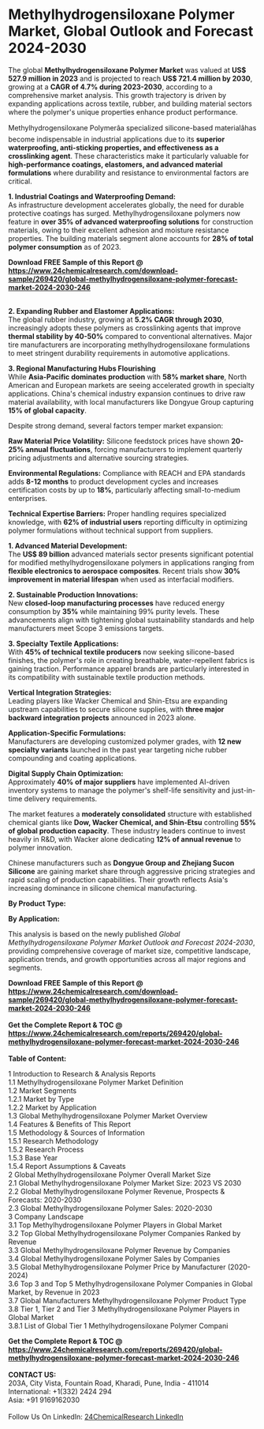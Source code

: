 <h1>Methylhydrogensiloxane Polymer Market, Global Outlook and Forecast 2024-2030</h1><p>The global <strong>Methylhydrogensiloxane Polymer Market</strong> was valued at <strong>US$ 527.9 million in 2023</strong> and is projected to reach <strong>US$ 721.4 million by 2030</strong>, growing at a <strong>CAGR of 4.7% during 2023-2030</strong>, according to a comprehensive market analysis. This growth trajectory is driven by expanding applications across textile, rubber, and building material sectors where the polymer's unique properties enhance product performance.</p><p>Methylhydrogensiloxane Polymerâa specialized silicone-based materialâhas become indispensable in industrial applications due to its <strong>superior waterproofing, anti-sticking properties, and effectiveness as a crosslinking agent</strong>. These characteristics make it particularly valuable for <strong>high-performance coatings, elastomers, and advanced material formulations</strong> where durability and resistance to environmental factors are critical.</p><p><strong>1. Industrial Coatings and Waterproofing Demand:</strong><br>
As infrastructure development accelerates globally, the need for durable protective coatings has surged. Methylhydrogensiloxane polymers now feature in <strong>over 35% of advanced waterproofing solutions</strong> for construction materials, owing to their excellent adhesion and moisture resistance properties. The building materials segment alone accounts for <strong>28% of total polymer consumption</strong> as of 2023.</p><div><b>Download FREE Sample of this Report @ 
            <a href="https://www.24chemicalresearch.com/download-sample/269420/global-methylhydrogensiloxane-polymer-forecast-market-2024-2030-246">
            https://www.24chemicalresearch.com/download-sample/269420/global-methylhydrogensiloxane-polymer-forecast-market-2024-2030-246</a></b></div><br><p><strong>2. Expanding Rubber and Elastomer Applications:</strong><br>
The global rubber industry, growing at <strong>5.2% CAGR through 2030</strong>, increasingly adopts these polymers as crosslinking agents that improve <strong>thermal stability by 40-50%</strong> compared to conventional alternatives. Major tire manufacturers are incorporating methylhydrogensiloxane formulations to meet stringent durability requirements in automotive applications.</p><p><strong>3. Regional Manufacturing Hubs Flourishing</strong><br>
While <strong>Asia-Pacific dominates production</strong> with <strong>58% market share</strong>, North American and European markets are seeing accelerated growth in specialty applications. China's chemical industry expansion continues to drive raw material availability, with local manufacturers like Dongyue Group capturing <strong>15% of global capacity</strong>.</p><p>Despite strong demand, several factors temper market expansion:</p><p><strong>Raw Material Price Volatility:</strong> Silicone feedstock prices have shown <strong>20-25% annual fluctuations</strong>, forcing manufacturers to implement quarterly pricing adjustments and alternative sourcing strategies.</p><p><strong>Environmental Regulations:</strong> Compliance with REACH and EPA standards adds <strong>8-12 months</strong> to product development cycles and increases certification costs by up to <strong>18%</strong>, particularly affecting small-to-medium enterprises.</p><p><strong>Technical Expertise Barriers:</strong> Proper handling requires specialized knowledge, with <strong>62% of industrial users</strong> reporting difficulty in optimizing polymer formulations without technical support from suppliers.</p><p><strong>1. Advanced Material Development:</strong><br>
The <strong>US$ 89 billion</strong> advanced materials sector presents significant potential for modified methylhydrogensiloxane polymers in applications ranging from <strong>flexible electronics to aerospace composites</strong>. Recent trials show <strong>30% improvement in material lifespan</strong> when used as interfacial modifiers.</p><p><strong>2. Sustainable Production Innovations:</strong><br>
New <strong>closed-loop manufacturing processes</strong> have reduced energy consumption by <strong>35%</strong> while maintaining 99% purity levels. These advancements align with tightening global sustainability standards and help manufacturers meet Scope 3 emissions targets.</p><p><strong>3. Specialty Textile Applications:</strong><br>
With <strong>45% of technical textile producers</strong> now seeking silicone-based finishes, the polymer's role in creating breathable, water-repellent fabrics is gaining traction. Performance apparel brands are particularly interested in its compatibility with sustainable textile production methods.</p><p><strong>Vertical Integration Strategies:</strong><br>
	Leading players like Wacker Chemical and Shin-Etsu are expanding upstream capabilities to secure silicone supplies, with <strong>three major backward integration projects</strong> announced in 2023 alone.</p><p><strong>Application-Specific Formulations:</strong><br>
	Manufacturers are developing customized polymer grades, with <strong>12 new specialty variants</strong> launched in the past year targeting niche rubber compounding and coating applications.</p><p><strong>Digital Supply Chain Optimization:</strong><br>
	Approximately <strong>40% of major suppliers</strong> have implemented AI-driven inventory systems to manage the polymer's shelf-life sensitivity and just-in-time delivery requirements.</p><p>The market features a <strong>moderately consolidated</strong> structure with established chemical giants like <strong>Dow, Wacker Chemical, and Shin-Etsu</strong> controlling <strong>55% of global production capacity</strong>. These industry leaders continue to invest heavily in R&amp;D, with Wacker alone dedicating <strong>12% of annual revenue</strong> to polymer innovation.</p><p>Chinese manufacturers such as <strong>Dongyue Group and Zhejiang Sucon Silicone</strong> are gaining market share through aggressive pricing strategies and rapid scaling of production capabilities. Their growth reflects Asia's increasing dominance in silicone chemical manufacturing.</p><p><strong>By Product Type:</strong></p><p><strong>By Application:</strong></p><p>This analysis is based on the newly published <em>Global Methylhydrogensiloxane Polymer Market Outlook and Forecast 2024-2030</em>, providing comprehensive coverage of market size, competitive landscape, application trends, and growth opportunities across all major regions and segments.</p><div><b>Download FREE Sample of this Report @ 
            <a href="https://www.24chemicalresearch.com/download-sample/269420/global-methylhydrogensiloxane-polymer-forecast-market-2024-2030-246">
            https://www.24chemicalresearch.com/download-sample/269420/global-methylhydrogensiloxane-polymer-forecast-market-2024-2030-246</a></b></div><br><div><b>Get the Complete Report & TOC @ 
            <a href="https://www.24chemicalresearch.com/reports/269420/global-methylhydrogensiloxane-polymer-forecast-market-2024-2030-246">
            https://www.24chemicalresearch.com/reports/269420/global-methylhydrogensiloxane-polymer-forecast-market-2024-2030-246</a></b></div><br>
            <b>Table of Content:</b><p>1 Introduction to Research & Analysis Reports<br />
    1.1 Methylhydrogensiloxane Polymer Market Definition<br />
    1.2 Market Segments<br />
        1.2.1 Market by Type<br />
        1.2.2 Market by Application<br />
    1.3 Global Methylhydrogensiloxane Polymer Market Overview<br />
    1.4 Features & Benefits of This Report<br />
    1.5 Methodology & Sources of Information<br />
        1.5.1 Research Methodology<br />
        1.5.2 Research Process<br />
        1.5.3 Base Year<br />
        1.5.4 Report Assumptions & Caveats<br />
2 Global Methylhydrogensiloxane Polymer Overall Market Size<br />
    2.1 Global Methylhydrogensiloxane Polymer Market Size: 2023 VS 2030<br />
    2.2 Global Methylhydrogensiloxane Polymer Revenue, Prospects & Forecasts: 2020-2030<br />
    2.3 Global Methylhydrogensiloxane Polymer Sales: 2020-2030<br />
3 Company Landscape<br />
    3.1 Top Methylhydrogensiloxane Polymer Players in Global Market<br />
    3.2 Top Global Methylhydrogensiloxane Polymer Companies Ranked by Revenue<br />
    3.3 Global Methylhydrogensiloxane Polymer Revenue by Companies<br />
    3.4 Global Methylhydrogensiloxane Polymer Sales by Companies<br />
    3.5 Global Methylhydrogensiloxane Polymer Price by Manufacturer (2020-2024)<br />
    3.6 Top 3 and Top 5 Methylhydrogensiloxane Polymer Companies in Global Market, by Revenue in 2023<br />
    3.7 Global Manufacturers Methylhydrogensiloxane Polymer Product Type<br />
    3.8 Tier 1, Tier 2 and Tier 3 Methylhydrogensiloxane Polymer Players in Global Market<br />
        3.8.1 List of Global Tier 1 Methylhydrogensiloxane Polymer Compani</p><div><b>Get the Complete Report & TOC @ 
            <a href="https://www.24chemicalresearch.com/reports/269420/global-methylhydrogensiloxane-polymer-forecast-market-2024-2030-246">
            https://www.24chemicalresearch.com/reports/269420/global-methylhydrogensiloxane-polymer-forecast-market-2024-2030-246</a></b></div><br><b>CONTACT US:</b><br>
            203A, City Vista, Fountain Road, Kharadi, Pune, India - 411014<br>
            International: +1(332) 2424 294<br>
            Asia: +91 9169162030 <br><br>
            Follow Us On LinkedIn: <a href="https://www.linkedin.com/company/24chemicalresearch/">24ChemicalResearch LinkedIn</a>